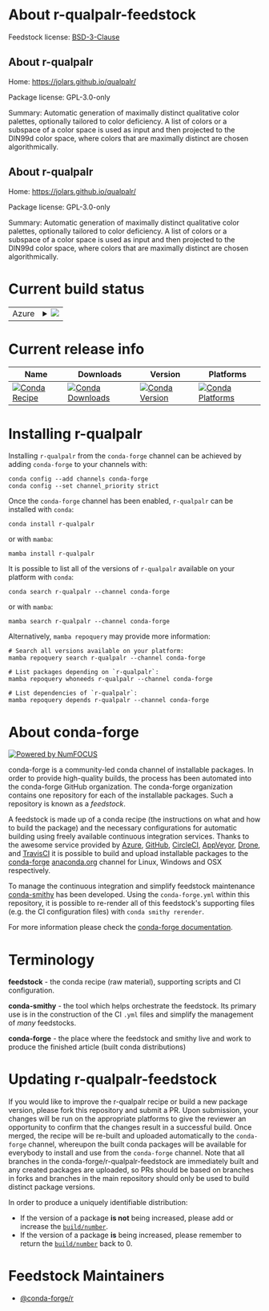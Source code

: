 About r-qualpalr-feedstock
==========================

Feedstock license: [BSD-3-Clause](https://github.com/conda-forge/r-qualpalr-feedstock/blob/main/LICENSE.txt)


About r-qualpalr
----------------

Home: https://jolars.github.io/qualpalr/

Package license: GPL-3.0-only

Summary: Automatic generation of maximally distinct qualitative color palettes, optionally tailored to color deficiency. A list of colors or a subspace of a color space is used as input and then projected to the DIN99d color space, where colors that are maximally distinct are chosen algorithmically.

About r-qualpalr
----------------

Home: https://jolars.github.io/qualpalr/

Package license: GPL-3.0-only

Summary: Automatic generation of maximally distinct qualitative color palettes, optionally tailored to color deficiency. A list of colors or a subspace of a color space is used as input and then projected to the DIN99d color space, where colors that are maximally distinct are chosen algorithmically.

Current build status
====================


<table>
    
  <tr>
    <td>Azure</td>
    <td>
      <details>
        <summary>
          <a href="https://dev.azure.com/conda-forge/feedstock-builds/_build/latest?definitionId=24756&branchName=main">
            <img src="https://dev.azure.com/conda-forge/feedstock-builds/_apis/build/status/r-qualpalr-feedstock?branchName=main">
          </a>
        </summary>
        <table>
          <thead><tr><th>Variant</th><th>Status</th></tr></thead>
          <tbody><tr>
              <td>linux_64</td>
              <td>
                <a href="https://dev.azure.com/conda-forge/feedstock-builds/_build/latest?definitionId=24756&branchName=main">
                  <img src="https://dev.azure.com/conda-forge/feedstock-builds/_apis/build/status/r-qualpalr-feedstock?branchName=main&jobName=linux&configuration=linux%20linux_64_" alt="variant">
                </a>
              </td>
            </tr><tr>
              <td>osx_64</td>
              <td>
                <a href="https://dev.azure.com/conda-forge/feedstock-builds/_build/latest?definitionId=24756&branchName=main">
                  <img src="https://dev.azure.com/conda-forge/feedstock-builds/_apis/build/status/r-qualpalr-feedstock?branchName=main&jobName=osx&configuration=osx%20osx_64_" alt="variant">
                </a>
              </td>
            </tr><tr>
              <td>win_64</td>
              <td>
                <a href="https://dev.azure.com/conda-forge/feedstock-builds/_build/latest?definitionId=24756&branchName=main">
                  <img src="https://dev.azure.com/conda-forge/feedstock-builds/_apis/build/status/r-qualpalr-feedstock?branchName=main&jobName=win&configuration=win%20win_64_" alt="variant">
                </a>
              </td>
            </tr>
          </tbody>
        </table>
      </details>
    </td>
  </tr>
</table>

Current release info
====================

| Name | Downloads | Version | Platforms |
| --- | --- | --- | --- |
| [![Conda Recipe](https://img.shields.io/badge/recipe-r--qualpalr-green.svg)](https://anaconda.org/conda-forge/r-qualpalr) | [![Conda Downloads](https://img.shields.io/conda/dn/conda-forge/r-qualpalr.svg)](https://anaconda.org/conda-forge/r-qualpalr) | [![Conda Version](https://img.shields.io/conda/vn/conda-forge/r-qualpalr.svg)](https://anaconda.org/conda-forge/r-qualpalr) | [![Conda Platforms](https://img.shields.io/conda/pn/conda-forge/r-qualpalr.svg)](https://anaconda.org/conda-forge/r-qualpalr) |

Installing r-qualpalr
=====================

Installing `r-qualpalr` from the `conda-forge` channel can be achieved by adding `conda-forge` to your channels with:

```
conda config --add channels conda-forge
conda config --set channel_priority strict
```

Once the `conda-forge` channel has been enabled, `r-qualpalr` can be installed with `conda`:

```
conda install r-qualpalr
```

or with `mamba`:

```
mamba install r-qualpalr
```

It is possible to list all of the versions of `r-qualpalr` available on your platform with `conda`:

```
conda search r-qualpalr --channel conda-forge
```

or with `mamba`:

```
mamba search r-qualpalr --channel conda-forge
```

Alternatively, `mamba repoquery` may provide more information:

```
# Search all versions available on your platform:
mamba repoquery search r-qualpalr --channel conda-forge

# List packages depending on `r-qualpalr`:
mamba repoquery whoneeds r-qualpalr --channel conda-forge

# List dependencies of `r-qualpalr`:
mamba repoquery depends r-qualpalr --channel conda-forge
```


About conda-forge
=================

[![Powered by
NumFOCUS](https://img.shields.io/badge/powered%20by-NumFOCUS-orange.svg?style=flat&colorA=E1523D&colorB=007D8A)](https://numfocus.org)

conda-forge is a community-led conda channel of installable packages.
In order to provide high-quality builds, the process has been automated into the
conda-forge GitHub organization. The conda-forge organization contains one repository
for each of the installable packages. Such a repository is known as a *feedstock*.

A feedstock is made up of a conda recipe (the instructions on what and how to build
the package) and the necessary configurations for automatic building using freely
available continuous integration services. Thanks to the awesome service provided by
[Azure](https://azure.microsoft.com/en-us/services/devops/), [GitHub](https://github.com/),
[CircleCI](https://circleci.com/), [AppVeyor](https://www.appveyor.com/),
[Drone](https://cloud.drone.io/welcome), and [TravisCI](https://travis-ci.com/)
it is possible to build and upload installable packages to the
[conda-forge](https://anaconda.org/conda-forge) [anaconda.org](https://anaconda.org/)
channel for Linux, Windows and OSX respectively.

To manage the continuous integration and simplify feedstock maintenance
[conda-smithy](https://github.com/conda-forge/conda-smithy) has been developed.
Using the ``conda-forge.yml`` within this repository, it is possible to re-render all of
this feedstock's supporting files (e.g. the CI configuration files) with ``conda smithy rerender``.

For more information please check the [conda-forge documentation](https://conda-forge.org/docs/).

Terminology
===========

**feedstock** - the conda recipe (raw material), supporting scripts and CI configuration.

**conda-smithy** - the tool which helps orchestrate the feedstock.
                   Its primary use is in the construction of the CI ``.yml`` files
                   and simplify the management of *many* feedstocks.

**conda-forge** - the place where the feedstock and smithy live and work to
                  produce the finished article (built conda distributions)


Updating r-qualpalr-feedstock
=============================

If you would like to improve the r-qualpalr recipe or build a new
package version, please fork this repository and submit a PR. Upon submission,
your changes will be run on the appropriate platforms to give the reviewer an
opportunity to confirm that the changes result in a successful build. Once
merged, the recipe will be re-built and uploaded automatically to the
`conda-forge` channel, whereupon the built conda packages will be available for
everybody to install and use from the `conda-forge` channel.
Note that all branches in the conda-forge/r-qualpalr-feedstock are
immediately built and any created packages are uploaded, so PRs should be based
on branches in forks and branches in the main repository should only be used to
build distinct package versions.

In order to produce a uniquely identifiable distribution:
 * If the version of a package **is not** being increased, please add or increase
   the [``build/number``](https://docs.conda.io/projects/conda-build/en/latest/resources/define-metadata.html#build-number-and-string).
 * If the version of a package **is** being increased, please remember to return
   the [``build/number``](https://docs.conda.io/projects/conda-build/en/latest/resources/define-metadata.html#build-number-and-string)
   back to 0.

Feedstock Maintainers
=====================

* [@conda-forge/r](https://github.com/orgs/conda-forge/teams/r/)

